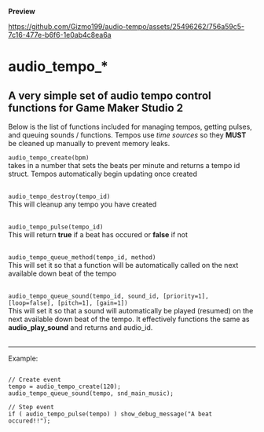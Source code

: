 **Preview**<br/>



https://github.com/Gizmo199/audio-tempo/assets/25496262/756a59c5-7c16-477e-b6f6-1e0ab4c8ea6a



# audio_tempo_*
A very simple set of audio tempo control functions for Game Maker Studio 2
---

Below is the list of functions included for managing tempos, getting pulses, and queuing sounds / functions. Tempos use *time sources* so they **MUST** be cleaned up manually to prevent memory leaks.

`audio_tempo_create(bpm)`<br/>
takes in a number that sets the beats per minute and returns a tempo id struct. Tempos automatically begin updating once created<br/><br/>

`audio_tempo_destroy(tempo_id)`<br/>
This will cleanup any tempo you have created<br/><br/>

`audio_tempo_pulse(tempo_id)`<br/>
This will return **true** if a beat has occured or **false** if not<br/><br/>

`audio_tempo_queue_method(tempo_id, method)`<br/>
This will set it so that a function will be automatically called on the next available down beat of the tempo<br/><br/>

`audio_tempo_queue_sound(tempo_id, sound_id, [priority=1], [loop=false], [pitch=1], [gain=1])`<br/>
This will set it so that a sound will automatically be played (resumed) on the next available down beat of the tempo. It effectively functions the same as **audio_play_sound** and returns and audio_id.<br/><br/>

---

Example:
```gml

// Create event
tempo = audio_tempo_create(120);
audio_tempo_queue_sound(tempo, snd_main_music);

// Step event
if ( audio_tempo_pulse(tempo) ) show_debug_message("A beat occured!!");

```

